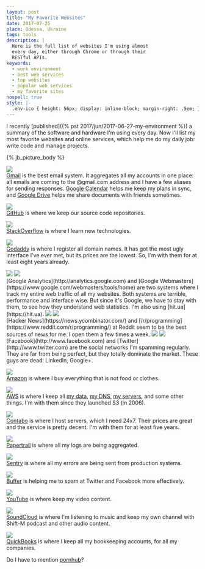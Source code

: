 ```yaml
---
layout: post
title: "My Favorite Websites"
date: 2017-07-25
place: Odessa, Ukraine
tags: tools
description: |
  Here is the full list of websites I'm using almost
  every day, either through Chrome or through their
  RESTful APIs.
keywords:
  - work environment
  - best web services
  - top websites
  - popular web services
  - my favorite sites
nospell: true
style: |-
  .env-ico { height: 56px; display: inline-block; margin-right: .5em; }
---
```


I recently [published]({% pst 2017/jun/2017-06-27-my-environment %})
a summary of the software and hardware I'm using every day. Now I'll
list my most favorite websites and online services, which help me do my
daily job: write code and manage projects.

<!--more-->

{% jb_picture_body %}

<img src="/images/2017/07/sites-gmail.jpg" class="env-ico"/><br/>
[Gmail](https://www.gmail.com)
is the best email system. It aggregates all my accounts
in one place: all emails are coming to the @gmail.com address
and I have a few aliases for sending responses.
[Google Calendar](https://calendar.google.com) helps me keep my plans in sync,
and [Google Drive](https://drive.google.com/drive/my-drive) helps me
share documents with friends sometimes.

<img src="/images/2017/07/sites-github.jpg" class="env-ico"/><br/>
[GitHub](https://github.com/yegor256)
is where we keep our source code repositories.

<img src="/images/2017/07/sites-stackoverflow.jpg" class="env-ico"/><br/>
[StackOverflow](https://stackoverflow.com)
is where I learn new technologies.

<img src="/images/2017/07/sites-godaddy.jpg" class="env-ico"/><br/>
[Godaddy](http://www.godaddy.com) is where I register all domain
names. It has got the most ugly interface I've ever met, but its
prices are the lowest. So, I'm with them for at least eight years already.

<img src="/images/2017/07/sites-google-analytics.jpg" class="env-ico"/>
<img src="/images/2017/07/sites-google-webmasters.jpg" class="env-ico"/><br/>
[Google Analytics](http://analytics.google.com)
and [Google Webmasters](https://www.google.com/webmasters/tools/home)
are two systems where I track
my entire web traffic of all my websites. Both systems are terrible, performance
and interface wise. But since it's Google, we have to stay with them,
to see how they understand web statistics. I'm also using
[hit.ua](https://hit.ua).

<img src="/images/2017/07/sites-hacker-news.jpg" class="env-ico"/>
<img src="/images/2017/07/sites-reddit.jpg" class="env-ico"/><br/>
[Hacker News](https://news.ycombinator.com/)
and [/r/programming](https://www.reddit.com/r/programming/) at Reddit
seem to be the best sources of news for me. I open them a few times a week.

<img src="/images/2017/07/sites-facebook.jpg" class="env-ico"/>
<img src="/images/2017/07/sites-twitter.jpg" class="env-ico"/><br/>
[Facebook](http://www.facebook.com)
and [Twitter](http://www.twitter.com)
are the social networks I'm spamming regularly. They are far from being
perfect, but they totally dominate the market.
These guys are dead: LinkedIn, Google+.

<img src="/images/2017/07/sites-amazon.jpg" class="env-ico"/><br/>
[Amazon](http://amzn.to/2ufwBbw)
is where I buy everything that is not food or clothes.

<img src="/images/2017/07/sites-aws.jpg" class="env-ico"/><br/>
[AWS](https://aws.amazon.com/)
is where I keep all
[my data](https://aws.amazon.com/s3/),
[my DNS](https://aws.amazon.com/route53/),
[my servers](https://aws.amazon.com/ec2/),
and some other things. I'm with them since they
launched S3 (in 2006).

<img src="/images/2017/07/sites-contabo.jpg" class="env-ico"/><br/>
[Contabo](https://contabo.com/)
is where I host servers, which I need 24x7. Their prices are great
and the service is pretty decent. I'm with them for at least five years.

<img src="/images/2017/07/sites-papertrail.jpg" class="env-ico"/><br/>
[Papertrail](https://papertrailapp.com/?thank=9e5dc6)
is where all my logs are being aggregated.

<img src="/images/2017/07/sites-sentry.jpg" class="env-ico"/><br/>
[Sentry](https://www.sentry.io)
is where all my errors are being sent from production systems.

<img src="/images/2017/07/sites-buffer.jpg" class="env-ico"/><br/>
[Buffer](https://www.buffer.com)
is helping me to spam at Twitter and Facebook more effectively.

<img src="/images/2017/07/sites-youtube.jpg" class="env-ico"/><br/>
[YouTube](http://www.youtube.com)
is where keep my video content.

<img src="/images/2017/07/sites-soundcloud.jpg" class="env-ico"/><br/>
[SoundCloud](http://www.soundcloud.com)
is where I'm listening to music and keep my own channel with Shift-M
podcast and other audio content.

<img src="/images/2017/07/sites-quickbooks.jpg" class="env-ico"/><br/>
[QuickBooks](https://qdc.qbo.intuit.com/qbo30/login)
is where I keep all my bookkeeping accounts, for all my companies.

Do I have to mention [pornhub](https://www.pornhub.com/)?
